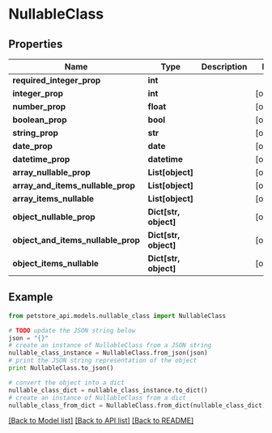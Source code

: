 # NullableClass


## Properties
Name | Type | Description | Notes
------------ | ------------- | ------------- | -------------
**required_integer_prop** | **int** |  | 
**integer_prop** | **int** |  | [optional] 
**number_prop** | **float** |  | [optional] 
**boolean_prop** | **bool** |  | [optional] 
**string_prop** | **str** |  | [optional] 
**date_prop** | **date** |  | [optional] 
**datetime_prop** | **datetime** |  | [optional] 
**array_nullable_prop** | **List[object]** |  | [optional] 
**array_and_items_nullable_prop** | **List[object]** |  | [optional] 
**array_items_nullable** | **List[object]** |  | [optional] 
**object_nullable_prop** | **Dict[str, object]** |  | [optional] 
**object_and_items_nullable_prop** | **Dict[str, object]** |  | [optional] 
**object_items_nullable** | **Dict[str, object]** |  | [optional] 

## Example

```python
from petstore_api.models.nullable_class import NullableClass

# TODO update the JSON string below
json = "{}"
# create an instance of NullableClass from a JSON string
nullable_class_instance = NullableClass.from_json(json)
# print the JSON string representation of the object
print NullableClass.to_json()

# convert the object into a dict
nullable_class_dict = nullable_class_instance.to_dict()
# create an instance of NullableClass from a dict
nullable_class_from_dict = NullableClass.from_dict(nullable_class_dict)
```
[[Back to Model list]](../README.md#documentation-for-models) [[Back to API list]](../README.md#documentation-for-api-endpoints) [[Back to README]](../README.md)


